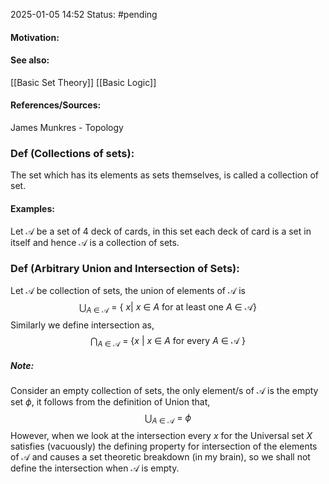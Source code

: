 
2025-01-05 14:52
Status: #pending
#### Motivation:
#### See also:
[[Basic Set Theory]]
[[Basic Logic]]
#### References/Sources:
James Munkres - Topology
### Def (Collections of sets):
The set which has its elements as sets themselves, is called a collection of set.
#### Examples:
Let $\mathcal{A}$ be a set of 4 deck of cards, in this set each deck of card is a set in itself and hence $\mathcal{A}$ is a collection of sets.
### Def (Arbitrary Union and Intersection of Sets):
Let $\mathcal{A}$ be collection of sets, the union of elements of $\mathcal{A}$ is
$$
\bigcup_{A\:\in\:\mathcal{A}}\:=\:\{\:x|\:x\:\in\:A\:\text{for at least one}\:A\:\in\:\mathcal{A}\}
$$
Similarly we define intersection as,
$$
\bigcap_{A\:\in\:\mathcal{A}}\:=\:\{x\:|\:x\:\in\:A\:\text{for every}\:A\:\in\:\mathcal{A}\:\}
$$
##### Note:
Consider an empty collection of sets, the only element/s of $\mathcal{A}$ is the empty set $\phi$, it follows from the definition of Union that, 
$$
\bigcup_{A\:\in\:\mathcal{A}}\:=\:\phi
$$
However, when we look at the intersection every $x$ for the Universal set $X$ satisfies (vacuously) the defining property for intersection of the elements of $\mathcal{A}$ and causes a set theoretic breakdown (in my brain), so we shall not define the intersection when $\mathcal{A}$ is empty.
